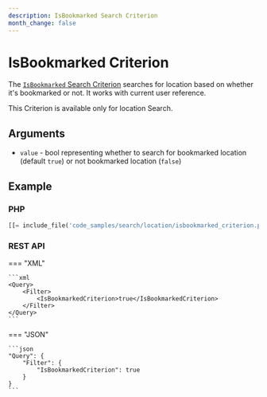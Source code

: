 ```yaml
---
description: IsBookmarked Search Criterion
month_change: false
---
```


# IsBookmarked Criterion

The [`IsBookmarked` Search Criterion](../../api/php_api/php_api_reference/classes/Ibexa-Contracts-Core-Repository-Values-Content-Query-Criterion-Location-IsBookmarked.html)
searches for location based on whether it's bookmarked or not.
It works with current user reference.

This Criterion is available only for location Search.

## Arguments

- `value` - bool representing whether to search for bookmarked location (default `true`) or not bookmarked location (`false`)

## Example

### PHP

``` php
[[= include_file('code_samples/search/location/isbookmarked_criterion.php', 2) =]]
```

### REST API

=== "XML"

    ```xml
    <Query>
        <Filter>
            <IsBookmarkedCriterion>true</IsBookmarkedCriterion>
        </Filter>
    </Query>
    ```

=== "JSON"

    ```json
    "Query": {
        "Filter": {
            "IsBookmarkedCriterion": true
        }
    }
    ```
